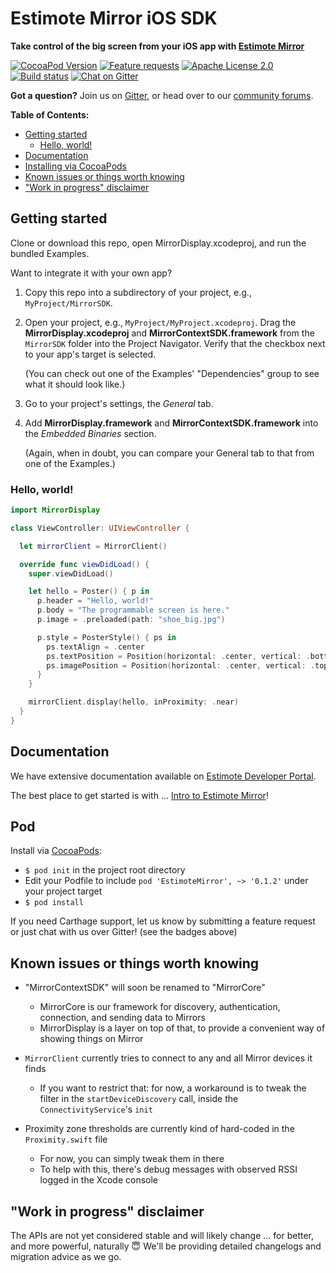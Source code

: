 # Estimote Mirror iOS SDK

**Take control of the big screen from your iOS app with [Estimote Mirror][]**

[Estimote Mirror]: http://blog.estimote.com/post/150398268230/launching-estimote-mirror-the-worlds-first

[![CocoaPod Version](https://cocoapod-badges.herokuapp.com/v/EstimoteMirror/badge.png)](http://cocoapods.org/pods/estimotemirror)
[![Feature requests](https://img.shields.io/badge/feature%20request-canny.io-blue.svg)](https://estimote.canny.io/mirror-display)
[![Apache License 2.0](https://img.shields.io/badge/license-Apache%202.0-blue.svg)](https://tldrlegal.com/license/apache-license-2.0-(apache-2.0))
[![Build status](https://www.bitrise.io/app/c4fe0dd6bb4bca8f/status.svg?token=dty-BSZ34Wt5rRnmzgK43g&branch=master)]()
[![Chat on Gitter](https://img.shields.io/gitter/room/nwjs/nw.js.svg)](https://gitter.im/EstimoteMirror/Mirror-SDK-iOS)

**Got a question?** Join us on [Gitter][], or head over to our [community forums][].

[Gitter]: https://gitter.im/EstimoteMirror
[community forums]: https://forums.estimote.com

**Table of Contents:**

* [Getting started](#getting-started)
   + [Hello, world!](#hello-world)
* [Documentation](#documentation)
* [Installing via CocoaPods](#pod)
* [Known issues or things worth knowing](#known-issues-or-things-worth-knowing)
* ["Work in progress" disclaimer](#work-in-progress-disclaimer)

## Getting started

Clone or download this repo, open MirrorDisplay.xcodeproj, and run the bundled Examples.

Want to integrate it with your own app?

1. Copy this repo into a subdirectory of your project, e.g., `MyProject/MirrorSDK`.

2. Open your project, e.g., `MyProject/MyProject.xcodeproj`. Drag the **MirrorDisplay.xcodeproj** and **MirrorContextSDK.framework** from the `MirrorSDK` folder into the Project Navigator. Verify that the checkbox next to your app's target is selected.

   (You can check out one of the Examples' "Dependencies" group to see what it should look like.)

3. Go to your project's settings, the *General* tab.

4. Add **MirrorDisplay.framework** and **MirrorContextSDK.framework** into the *Embedded Binaries* section.

   (Again, when in doubt, you can compare your General tab to that from one of the Examples.)

### Hello, world!

```swift
import MirrorDisplay

class ViewController: UIViewController {

  let mirrorClient = MirrorClient()

  override func viewDidLoad() {
    super.viewDidLoad()

    let hello = Poster() { p in
      p.header = "Hello, world!"
      p.body = "The programmable screen is here."
      p.image = .preloaded(path: "shoe_big.jpg")

      p.style = PosterStyle() { ps in
        ps.textAlign = .center
        ps.textPosition = Position(horizontal: .center, vertical: .bottom(offset: 80))
        ps.imagePosition = Position(horizontal: .center, vertical: .top(offset: 80))
      }
    }

    mirrorClient.display(hello, inProximity: .near)
  }
}
```

## Documentation

We have extensive documentation available on [Estimote Developer Portal](http://developer.estimote.com).

The best place to get started is with … [Intro to Estimote Mirror](http://developer.estimote.com/mirror/)!

## Pod

Install via [CocoaPods](https://cocoapods.org/):
- `$ pod init` in the project root directory
- Edit your Podfile to include `pod 'EstimoteMirror', ~> '0.1.2'` under your project target
- `$ pod install`

If you need Carthage support, let us know by submitting a feature request or just chat with us over Gitter! (see the badges above)

## Known issues or things worth knowing

- "MirrorContextSDK" will soon be renamed to "MirrorCore"
  - MirrorCore is our framework for discovery, authentication, connection, and sending data to Mirrors
  - MirrorDisplay is a layer on top of that, to provide a convenient way of showing things on Mirror

- `MirrorClient` currently tries to connect to any and all Mirror devices it finds
  - If you want to restrict that: for now, a workaround is to tweak the filter in the `startDeviceDiscovery` call, inside the `ConnectivityService`'s `init`

- Proximity zone thresholds are currently kind of hard-coded in the `Proximity.swift` file
  - For now, you can simply tweak them in there
  - To help with this, there's debug messages with observed RSSI logged in the Xcode console

## "Work in progress" disclaimer

The APIs are not yet considered stable and will likely change … for better, and more powerful, naturally 😇 We'll be providing detailed changelogs and migration advice as we go.
